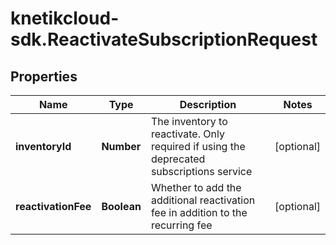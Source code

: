 # knetikcloud-sdk.ReactivateSubscriptionRequest

## Properties
Name | Type | Description | Notes
------------ | ------------- | ------------- | -------------
**inventoryId** | **Number** | The inventory to reactivate. Only required if using the deprecated subscriptions service | [optional] 
**reactivationFee** | **Boolean** | Whether to add the additional reactivation fee in addition to the recurring fee | [optional] 


